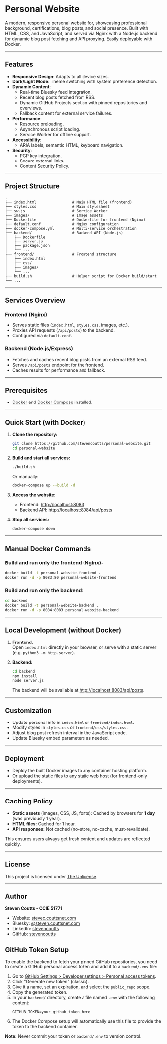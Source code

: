 # Personal Website

A modern, responsive personal website for, showcasing professional background, certifications, blog posts, and social presence. Built with HTML, CSS, and JavaScript, and served via Nginx with a Node.js backend for dynamic blog post fetching and API proxying. Easily deployable with Docker.

---

## Features

- **Responsive Design**: Adapts to all device sizes.
- **Dark/Light Mode**: Theme switching with system preference detection.
- **Dynamic Content**:
  - Real-time Bluesky feed integration.
  - Recent blog posts fetched from RSS.
  - Dynamic GitHub Projects section with pinned repositories and overviews.
  - Fallback content for external service failures.
- **Performance**:
  - Resource preloading.
  - Asynchronous script loading.
  - Service Worker for offline support.
- **Accessibility**:
  - ARIA labels, semantic HTML, keyboard navigation.
- **Security**:
  - PGP key integration.
  - Secure external links.
  - Content Security Policy.

---

## Project Structure

```
.
├── index.html                # Main HTML file (frontend)
├── styles.css                # Main stylesheet
├── sw.js                     # Service Worker
├── images/                   # Image assets
├── Dockerfile                # Dockerfile for frontend (Nginx)
├── default.conf              # Nginx configuration
├── docker-compose.yml        # Multi-service orchestration
├── backend/                  # Backend API (Node.js)
│   ├── Dockerfile
│   ├── server.js
│   ├── package.json
│   └── ...
├── frontend/                 # Frontend structure
│   ├── index.html
│   ├── css/
│   ├── images/
│   └── ...
├── build.sh                  # Helper script for Docker build/start
└── ...
```

---

## Services Overview

### Frontend (Nginx)

- Serves static files (`index.html`, `styles.css`, images, etc.).
- Proxies API requests (`/api/posts`) to the backend.
- Configured via `default.conf`.

### Backend (Node.js/Express)

- Fetches and caches recent blog posts from an external RSS feed.
- Serves `/api/posts` endpoint for the frontend.
- Caches results for performance and fallback.

---

## Prerequisites

- [Docker](https://www.docker.com/get-started) and [Docker Compose](https://docs.docker.com/compose/) installed.

---

## Quick Start (with Docker)

1. **Clone the repository:**
   ```bash
   git clone https://github.com/stevencoutts/personal-website.git
   cd personal-website
   ```

2. **Build and start all services:**
   ```bash
   ./build.sh
   ```
   Or manually:
   ```bash
   docker-compose up --build -d
   ```

3. **Access the website:**
   - Frontend: [http://localhost:8083](http://localhost:8083)
   - Backend API: [http://localhost:8084/api/posts](http://localhost:8084/api/posts)

4. **Stop all services:**
   ```bash
   docker-compose down
   ```

---

## Manual Docker Commands

### Build and run only the frontend (Nginx):

```bash
docker build -t personal-website-frontend .
docker run -d -p 8083:80 personal-website-frontend
```

### Build and run only the backend:

```bash
cd backend
docker build -t personal-website-backend .
docker run -d -p 8084:8083 personal-website-backend
```

---

## Local Development (without Docker)

1. **Frontend:**  
   Open `index.html` directly in your browser, or serve with a static server (e.g. `python3 -m http.server`).

2. **Backend:**  
   ```bash
   cd backend
   npm install
   node server.js
   ```
   The backend will be available at [http://localhost:8083/api/posts](http://localhost:8083/api/posts).

---

## Customization

- Update personal info in `index.html` or `frontend/index.html`.
- Modify styles in `styles.css` or `frontend/css/styles.css`.
- Adjust blog post refresh interval in the JavaScript code.
- Update Bluesky embed parameters as needed.

---

## Deployment

- Deploy the built Docker images to any container hosting platform.
- Or upload the static files to any static web host (for frontend-only deployments).

---

## Caching Policy

- **Static assets** (images, CSS, JS, fonts): Cached by browsers for **1 day** (was previously 1 year).
- **HTML files:** Cached for 1 hour.
- **API responses:** Not cached (no-store, no-cache, must-revalidate).

This ensures users always get fresh content and updates are reflected quickly.

---

## License

This project is licensed under [The Unlicense](https://unlicense.org).

---

## Author

**Steven Coutts - CCIE 51771**  
- Website: [stevec.couttsnet.com](https://stevec.couttsnet.com)  
- Bluesky: [@steven.couttsnet.com](https://bsky.app/profile/steven.couttsnet.com)  
- LinkedIn: [stevencoutts](https://www.linkedin.com/in/stevencoutts/)  
- GitHub: [stevencoutts](https://github.com/stevencoutts)  

## GitHub Token Setup

To enable the backend to fetch your pinned GitHub repositories, you need to create a GitHub personal access token and add it to a `backend/.env` file:

1. Go to [GitHub Settings > Developer settings > Personal access tokens](https://github.com/settings/tokens).
2. Click "Generate new token" (classic).
3. Give it a name, set an expiration, and select the `public_repo` scope.
4. Copy the generated token.
5. In your `backend/` directory, create a file named `.env` with the following content:
   ```env
   GITHUB_TOKEN=your_github_token_here
   ```
6. The Docker Compose setup will automatically use this file to provide the token to the backend container.

**Note:** Never commit your token or `backend/.env` to version control.
